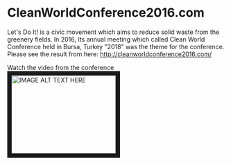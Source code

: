 # CleanWorldConference2016.com

Let's Do It! is a civic movement which aims to reduce solid waste from the greenery fields.
In 2016, Its annual meeting which called Clean World Conference held in Bursa, Turkey
"2018" was the theme for the conference.
Please see the result from here: http://cleanworldconference2016.com/

Watch the video from the conference <br />
<a href="http://www.youtube.com/watch?feature=player_embedded&v=ceG35xhbVVY
" target="_blank"><img src="http://img.youtube.com/vi/ceG35xhbVVY/0.jpg" 
alt="IMAGE ALT TEXT HERE" width="240" height="180" border="10" /></a>
